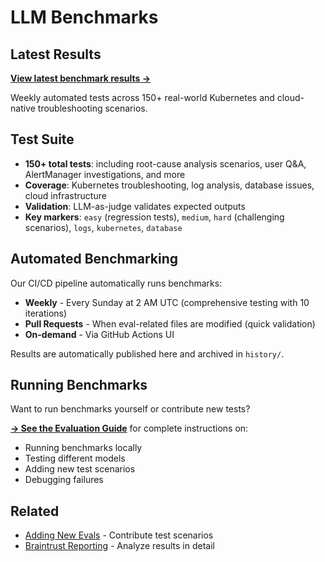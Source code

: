 # LLM Benchmarks

## Latest Results

**[View latest benchmark results →](./latest-results.md)**

Weekly automated tests across 150+ real-world Kubernetes and cloud-native troubleshooting scenarios.

## Test Suite

- **150+ total tests**: including root-cause analysis scenarios, user Q&A, AlertManager investigations, and more
- **Coverage**: Kubernetes troubleshooting, log analysis, database issues, cloud infrastructure
- **Validation**: LLM-as-judge validates expected outputs
- **Key markers**: `easy` (regression tests), `medium`, `hard` (challenging scenarios), `logs`, `kubernetes`, `database`

## Automated Benchmarking

Our CI/CD pipeline automatically runs benchmarks:
- **Weekly** - Every Sunday at 2 AM UTC (comprehensive testing with 10 iterations)
- **Pull Requests** - When eval-related files are modified (quick validation)
- **On-demand** - Via GitHub Actions UI

Results are automatically published here and archived in `history/`.

## Running Benchmarks

Want to run benchmarks yourself or contribute new tests?

**[→ See the Evaluation Guide](../development/evals/index.md)** for complete instructions on:
- Running benchmarks locally
- Testing different models
- Adding new test scenarios
- Debugging failures

## Related

- [Adding New Evals](../development/evals/adding-new-eval.md) - Contribute test scenarios
- [Braintrust Reporting](../development/evals/reporting.md) - Analyze results in detail
